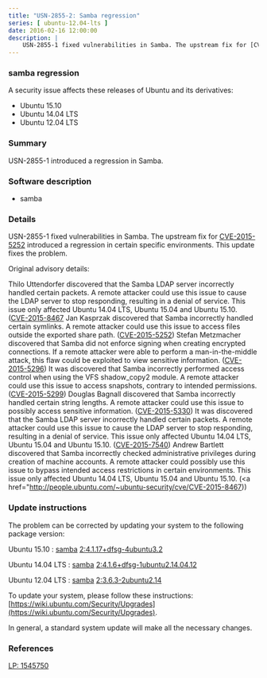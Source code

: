 ```yaml
---
title: "USN-2855-2: Samba regression"
series: [ ubuntu-12.04-lts ]
date: 2016-02-16 12:00:00
description: |
    USN-2855-1 fixed vulnerabilities in Samba. The upstream fix for [CVE-2015-5252](http://people.ubuntu.com/~ubuntu-security/cve/CVE-2015-5252) introduced a regression in certain specific environments. This update fixes the problem.
--- 
```

 
### samba regression

A security issue affects these releases of Ubuntu and its derivatives:

* Ubuntu 15.10
* Ubuntu 14.04 LTS
* Ubuntu 12.04 LTS

### Summary

USN-2855-1 introduced a regression in Samba. 

### Software description

* samba 

### Details

USN-2855-1 fixed vulnerabilities in Samba. The upstream fix for [CVE-2015-5252](http://people.ubuntu.com/~ubuntu-security/cve/CVE-2015-5252) introduced a regression in certain specific environments. This update fixes the problem.

Original advisory details:

 Thilo Uttendorfer discovered that the Samba LDAP server incorrectly handled certain packets. A remote attacker could use this issue to cause the LDAP server to stop responding, resulting in a denial of service. This issue only affected Ubuntu 14.04 LTS, Ubuntu 15.04 and Ubuntu 15.10. ([CVE-2015-8467](http://people.ubuntu.com/~ubuntu-security/cve/CVE-2015-3223">CVE-2015-3223</a>) Jan Kasprzak discovered that Samba incorrectly handled certain symlinks. A remote attacker could use this issue to access files outside the exported share path. (<a href="http://people.ubuntu.com/~ubuntu-security/cve/CVE-2015-5252">CVE-2015-5252</a>) Stefan Metzmacher discovered that Samba did not enforce signing when creating encrypted connections. If a remote attacker were able to perform a man-in-the-middle attack, this flaw could be exploited to view sensitive information. (<a href="http://people.ubuntu.com/~ubuntu-security/cve/CVE-2015-5296">CVE-2015-5296</a>) It was discovered that Samba incorrectly performed access control when using the VFS shadow_copy2 module. A remote attacker could use this issue to access snapshots, contrary to intended permissions. (<a href="http://people.ubuntu.com/~ubuntu-security/cve/CVE-2015-5299">CVE-2015-5299</a>) Douglas Bagnall discovered that Samba incorrectly handled certain string lengths. A remote attacker could use this issue to possibly access sensitive information. (<a href="http://people.ubuntu.com/~ubuntu-security/cve/CVE-2015-5330">CVE-2015-5330</a>) It was discovered that the Samba LDAP server incorrectly handled certain packets. A remote attacker could use this issue to cause the LDAP server to stop responding, resulting in a denial of service. This issue only affected Ubuntu 14.04 LTS, Ubuntu 15.04 and Ubuntu 15.10. (<a href="http://people.ubuntu.com/~ubuntu-security/cve/CVE-2015-7540">CVE-2015-7540</a>) Andrew Bartlett discovered that Samba incorrectly checked administrative privileges during creation of machine accounts. A remote attacker could possibly use this issue to bypass intended access restrictions in certain environments. This issue only affected Ubuntu 14.04 LTS, Ubuntu 15.04 and Ubuntu 15.10. (<a href="http://people.ubuntu.com/~ubuntu-security/cve/CVE-2015-8467)) 

### Update instructions

The problem can be corrected by updating your system to the following package version:

Ubuntu 15.10
 : [samba](https://launchpad.net/ubuntu/+source/samba) <span> [2:4.1.17+dfsg-4ubuntu3.2](https://launchpad.net/ubuntu/+source/samba/2:4.1.17+dfsg-4ubuntu3.2) </span> 

Ubuntu 14.04 LTS
 : [samba](https://launchpad.net/ubuntu/+source/samba) <span> [2:4.1.6+dfsg-1ubuntu2.14.04.12](https://launchpad.net/ubuntu/+source/samba/2:4.1.6+dfsg-1ubuntu2.14.04.12) </span> 

Ubuntu 12.04 LTS
 : [samba](https://launchpad.net/ubuntu/+source/samba) <span> [2:3.6.3-2ubuntu2.14](https://launchpad.net/ubuntu/+source/samba/2:3.6.3-2ubuntu2.14) </span> 

To update your system, please follow these instructions: [https://wiki.ubuntu.com/Security/Upgrades](https://wiki.ubuntu.com/Security/Upgrades).

In general, a standard system update will make all the necessary changes. 

### References

 [LP: 1545750](https://launchpad.net/bugs/1545750)
 
